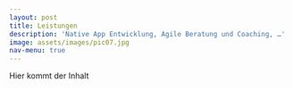 ```yaml
---
layout: post
title: Leistungen
description: 'Native App Entwicklung, Agile Beratung und Coaching, …'
image: assets/images/pic07.jpg
nav-menu: true
---
```


Hier kommt der Inhalt
